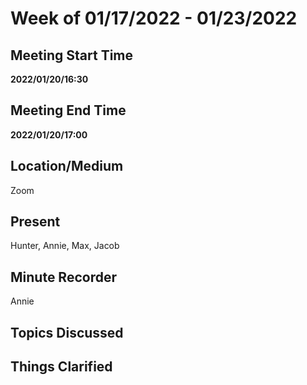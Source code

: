 # Week of 01/17/2022 - 01/23/2022

## Meeting Start Time

**2022/01/20/16:30**

## Meeting End Time

**2022/01/20/17:00**

## Location/Medium

Zoom

## Present

Hunter, Annie, Max, Jacob

## Minute Recorder

Annie

## Topics Discussed


## Things Clarified


